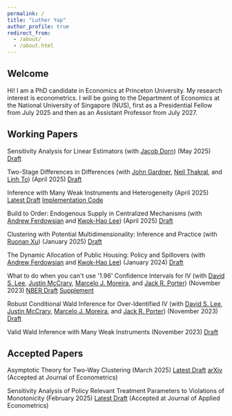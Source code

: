 ```yaml
---
permalink: /
title: "Luther Yap"
author_profile: true
redirect_from: 
  - /about/
  - /about.html
---
```


## Welcome

Hi! I am a PhD candidate in Economics at Princeton University. My research interest is econometrics. I will be going to the Department of Economics at the National University of Singapore (NUS), first as a Presidential Fellow from July 2025 and then as an Assistant Professor from July 2027.


## Working Papers

Sensitivity Analysis for Linear Estimators (with [Jacob Dorn](https://jacobdorn.info/)) (May 2025)
[Draft](https://github.com/lutheryap/files/LInfty.pdf)

Two-Stage Differences in Differences
(with [John Gardner](https://jrgcmu.github.io/), [Neil Thakral](https://neilthakral.github.io/), and [Linh To](https://linh.to/)) (April 2025)
[Draft](https://github.com/lutheryap/files/2sdd.pdf)

Inference with Many Weak Instruments and Heterogeneity (April 2025) [Latest Draft](https://lutheryap.github.io/files/mwiv_het_wp.pdf) [Implementation Code](https://github.com/lutheryap/mwivhet)

Build to Order: Endogenous Supply in Centralized Mechanisms
(with [Andrew Ferdowsian](https://ferdowsian.net/) and [Kwok-Hao Lee](https://kwokhao.io/)) (April 2025)
[Draft](https://af-papers.s3.us-east-005.backblazeb2.com/Build+to+Order.pdf)

Clustering with Potential Multidimensionality: Inference and Practice 
(with [Ruonan Xu](https://xuruonan.weebly.com/)) (January 2025)
[Draft](https://xuruonan.weebly.com/uploads/1/2/7/2/127219610/two_way_cluster_finite_pop_full.pdf)

The Dynamic Allocation of Public Housing: Policy and Spillovers
(with [Andrew Ferdowsian](https://ferdowsian.net/) and [Kwok-Hao Lee](https://kwokhao.io/)) (January 2024)
[Draft](https://www.econometricsociety.org/regional-activities/conference-papers/view/269/63)

What to do when you can't use '1.96' Confidence Intervals for IV (with [David S. Lee](https://www.princeton.edu/~davidlee/), [Justin McCrary](https://www.law.columbia.edu/faculty/justin-mccrary), [Marcelo J. Moreira](https://sites.google.com/site/moreiramarceloj/), and [Jack R. Porter](https://users.ssc.wisc.edu/~jrporter/)) (November 2023)
[NBER Draft](https://www.nber.org/papers/w31893) [Supplement](https://irs.princeton.edu/davidlee-supplementVTF)

Robust Conditional Wald Inference for Over-Identified IV (with [David S. Lee](https://www.princeton.edu/~davidlee/), [Justin McCrary](https://www.law.columbia.edu/faculty/justin-mccrary), [Marcelo J. Moreira](https://sites.google.com/site/moreiramarceloj/), and [Jack R. Porter](https://users.ssc.wisc.edu/~jrporter/)) (November 2023)
[Draft](https://arxiv.org/abs/2311.15952)

Valid Wald Inference with Many Weak Instruments (November 2023)
[Draft](https://arxiv.org/abs/2311.15932)


## Accepted Papers
Asymptotic Theory for Two-Way Clustering (March 2025)
[Latest Draft](https://lutheryap.github.io/files/mwclus_asymptotics_mar2025.pdf) [arXiv](https://arxiv.org/abs/2301.03805)
(Accepted at Journal of Econometrics)

Sensitivity Analysis of Policy Relevant Treatment Parameters to Violations of Monotonicity (February 2025)
[Latest Draft](https://lutheryap.github.io/files/TEBounds_feb2025.pdf) 
(Accepted at Journal of Applied Econometrics)
